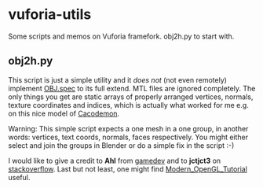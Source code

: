 vuforia-utils
=============

Some scripts and memos on Vuforia framefork. obj2h.py to start with.

obj2h.py
--------
This script is just a simple utility and it *does not* (not even remotely) implement [OBJ.spec](http://www.martinreddy.net/gfx/3d/OBJ.spec) to its full extend. MTL files are ignored completely. The only things you get are static arrays of properly arranged vertices, normals, texture coordinates and indices, which is actually what worked for me e.g. on this nice model of [Cacodemon](http://www.blendswap.com/blends/view/58584).

Warning: This simple script expects a one mesh in a one group, in another words: vertices, text coords, normals, faces respectively. You might either select and join the groups in Blender or do a simple fix in the script :-)

I would like to give a credit to **Ahl** from [gamedev](http://www.gamedev.net/topic/600614-creating-vbo-data-from-obj-files/)
and to **jctjct3** on [stackoverflow](http://stackoverflow.com/questions/15933908/android-obj-to-vbo-loader-garbage-collection-loop-how-to-improve). Last but not least, one might find [Modern_OpenGL_Tutorial](http://en.wikibooks.org/wiki/OpenGL_Programming/Modern_OpenGL_Tutorial_Load_OBJ
) useful.
